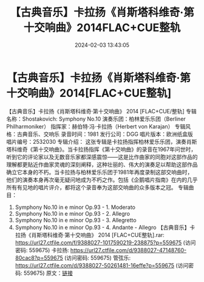 ﻿---
title: 【古典音乐】卡拉扬《肖斯塔科维奇·第十交响曲》2014FLAC+CUE整轨
date: 2024-02-03 13:43:05
categories: 古典音乐、新世纪、纯音雅乐
tags: 纯音雅乐
---
# 【古典音乐】卡拉扬《肖斯塔科维奇·第十交响曲》2014[FLAC+CUE整轨]

【古典音乐】卡拉扬《肖斯塔科维奇·第十交响曲》 2014
[FLAC+CUE/整轨]
专辑名称：Shostakovich: Symphony No.10
演奏乐团：柏林爱乐乐团（Berliner Philharmoniker）
指挥家：赫伯特·冯·卡拉扬（Herbert von Karajan）
专辑风格：古典音乐、交响乐
录音时间：1981
发行公司：DGG
唱片版本：欧洲纸盒版
唱片编号：2532030
专辑介绍：
这张专辑是卡拉扬指挥柏林爱乐乐团，演奏肖斯塔科维奇《第十交响曲》。当卡拉扬指挥《第十交响曲》的录音在1967年问世时，听到它的评论家以及无数音乐家都深感震惊——这是比作曲家的同胞对这部作品的理解都更贴近作曲家灵魂的深刻阐释，这种壮丽的、伟大的演奏足以帮助这部作品确立它本身的不朽。当卡拉扬与柏林爱乐乐团于1981年再度录制这部交响曲时，他们的演奏本身再次毫无疑问地成为不朽之作。包括《企鹅唱片指南》在内的几乎所有有见地的唱片评介，都将这个录音奉为这部交响曲的众多版本之冠。
专辑曲目：
01. Symphony No.10 in e minor Op.93 - 1. Moderato
02. Symphony No.10 in e minor Op.93 - 2. Allegro
03. Symphony No.10 in e minor Op.93 - 3. Allegretto
04. Symphony No.10 in e minor Op.93 - 4. Andante - Allegro
【古典音乐】卡拉扬《肖斯塔科维奇·第十交响曲》 2014 [FLAC+CUE整轨].rar: https://url27.ctfile.com/f/9388027-1017590219-238875?p=559675
(访问密码: 559675)
卡拉扬: https://url27.ctfile.com/d/9388027-47148760-80cac8?p=559675
(访问密码: 559675)
管弦乐: https://url27.ctfile.com/d/9388027-50261481-16effe?p=559675
(访问密码: 559675)
原文：[链接](https://blog.sina.com.cn/s/blog_1647c7e76010314cy.html)